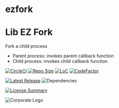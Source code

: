 # ezfork
Lib EZ Fork
==========
Fork a child process
- Parent process: invokes parent callback function
- Child process: invokes child callback function

[![CircleCI](https://img.shields.io/circleci/build/github/InnovAnon-Inc/ezfork?color=%23FF1100&logo=InnovAnon%2C%20Inc.&logoColor=%23FF1133&style=plastic)](https://circleci.com/gh/InnovAnon-Inc/ezfork)
[![Repo Size](https://img.shields.io/github/repo-size/InnovAnon-Inc/ezfork?color=%23FF1100&logo=InnovAnon%2C%20Inc.&logoColor=%23FF1133&style=plastic)](https://github.com/InnovAnon-Inc/ezfork)
[![LoC](https://tokei.rs/b1/github/InnovAnon-Inc/ezfork?category=code)](https://github.com/InnovAnon-Inc/ezfork)
[![CodeFactor](https://www.codefactor.io/repository/github/InnovAnon-Inc/ezfork/badge)](https://www.codefactor.io/repository/github/InnovAnon-Inc/ezfork)

[![Latest Release](https://img.shields.io/github/commits-since/InnovAnon-Inc/ezfork/latest?color=%23FF1100&include_prereleases&logo=InnovAnon%2C%20Inc.&logoColor=%23FF1133&style=plastic)](https://github.com/InnovAnon-Inc/ezfork/releases/latest)
![Dependencies](https://img.shields.io/librariesio/github/InnovAnon-Inc/ezfork?color=%23FF1100&style=plastic)

[![License Summary](https://img.shields.io/github/license/InnovAnon-Inc/ezfork?color=%23FF1100&label=Free%20Code%20for%20a%20Free%20World%21&logo=InnovAnon%2C%20Inc.&logoColor=%23FF1133&style=plastic)](https://tldrlegal.com/license/unlicense#summary)

![Corporate Logo](https://i.imgur.com/UD8y4Is.gif)

